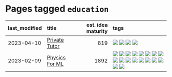 # Pages tagged `education`

|last_modified|title|est. idea maturity|tags
|:---|:---|---:|:---|
|2023-04-10|[Private Tutor](../private_tutor.md)|819|[![](https://img.shields.io/badge/tag-AI-394ee4)](../tags/AI.md) [![](https://img.shields.io/badge/tag-discussion-48fb29)](../tags/discussion.md) [![](https://img.shields.io/badge/tag-education-b4243e)](../tags/education.md) [![](https://img.shields.io/badge/tag-startup-cc5ed7)](../tags/startup.md)|
|2023-02-09|[Physics For ML](../physics_for_ml.md)|1892|[![](https://img.shields.io/badge/tag-brownianmotion-fe4dc)](../tags/brownianmotion.md) [![](https://img.shields.io/badge/tag-curriculum-d5ffe)](../tags/curriculum.md) [![](https://img.shields.io/badge/tag-curvature-a68128)](../tags/curvature.md) [![](https://img.shields.io/badge/tag-education-b4243e)](../tags/education.md) [![](https://img.shields.io/badge/tag-eigenvectors-b7fb0)](../tags/eigenvectors.md) [![](https://img.shields.io/badge/tag-gaugetheory-b25b5)](../tags/gaugetheory.md) [![](https://img.shields.io/badge/tag-grouptheory-76bb24)](../tags/grouptheory.md) [![](https://img.shields.io/badge/tag-machinelearning-496a1)](../tags/machinelearning.md) [![](https://img.shields.io/badge/tag-manifolds-683f3)](../tags/manifolds.md) [![](https://img.shields.io/badge/tag-ode-96bcc)](../tags/ode.md) [![](https://img.shields.io/badge/tag-optimization-997e5)](../tags/optimization.md) [![](https://img.shields.io/badge/tag-pde-77485f)](../tags/pde.md) [![](https://img.shields.io/badge/tag-physics-e839f4)](../tags/physics.md) [![](https://img.shields.io/badge/tag-probabilityfields-b08442)](../tags/probabilityfields.md) [![](https://img.shields.io/badge/tag-quantummechanics-e6ab9)](../tags/quantummechanics.md) [![](https://img.shields.io/badge/tag-relativity-abf295)](../tags/relativity.md) [![](https://img.shields.io/badge/tag-tensorcalculus-97a75e)](../tags/tensorcalculus.md) [![](https://img.shields.io/badge/tag-textbook-29349d)](../tags/textbook.md)|